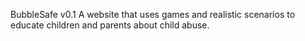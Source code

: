 BubbleSafe v0.1
A website that uses games and realistic scenarios to educate children and parents about child abuse.

